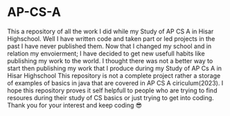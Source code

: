 # AP-CS-A
This a repository of all the work I did while my Study of AP CS A in Hisar Highschool. 
Well I have written code and taken part or led projects in the past I have never published them. Now that I changed my school and in relation my envoierment;
I have decided to get new usefull habits like publishing my work to the world. I thought there was not a better way to start then publishing my work that I produce during my Study of AP Cs A in Hisar Highschool
This repository is not a complete project rather a storage of examples of basics in java that are covered in AP CS A ciriculum(2023). 
I hope this repository proves it self helpfull to people who are trying to find resoures during their study of CS basics or just trying to get into coding.
Thank you for your interest and keep coding 😎
